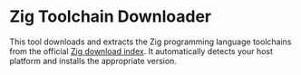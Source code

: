 # Zig Toolchain Downloader

This tool downloads and extracts the Zig programming language toolchains from the official [Zig download index](https://ziglang.org/download/index.json). It automatically detects your host platform and installs the appropriate version.
